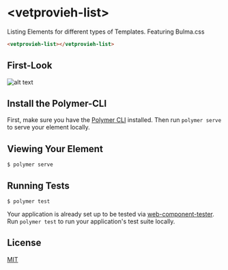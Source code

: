 # \<vetprovieh-list\>

Listing Elements for different types of Templates. Featuring Bulma.css

<!-- 
  The next comment block is used by webcomponents.org to enable inline demo.
  Visit https://www.webcomponents.org/publish for more details.
-->
<!--
```
<custom-element-demo>
  <template>
    <script src="../webcomponentsjs/webcomponents-loader.js"></script>
    <link rel="import" href="vetprovieh-list.html">
    <next-code-block></next-code-block>
  </template>
</custom-element-demo>
```
-->
```html
<vetprovieh-list></vetprovieh-list>
```

## First-Look

![alt text](https://gitlab.edvsz.hs-osnabrueck.de/vetprovieh/core/web-application/vetprovieh-list/-/blob/master/preview.gif "Preview")

## Install the Polymer-CLI

First, make sure you have the [Polymer CLI](https://www.npmjs.com/package/polymer-cli) installed. Then run `polymer serve` to serve your element locally.

## Viewing Your Element

```
$ polymer serve
```

## Running Tests

```
$ polymer test
```

Your application is already set up to be tested via [web-component-tester](https://github.com/Polymer/web-component-tester). Run `polymer test` to run your application's test suite locally.

## License

[MIT](https://opensource.org/licenses/MIT)